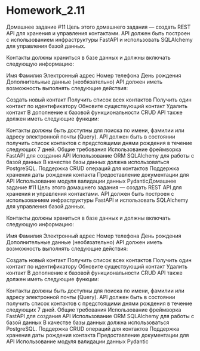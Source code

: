 # Homework_2.11
Домашнее задание #11
Цель этого домашнего задания — создать REST API для хранения и управления контактами. API должен быть построен с использованием инфраструктуры FastAPI и использовать SQLAlchemy для управления базой данных.

Контакты должны храниться в базе данных и должны включать следующую информацию:

Имя
Фамилия
Электронный адрес
Номер телефона
День рождения
Дополнительные данные (необязательно)
API должен иметь возможность выполнять следующие действия:

Создать новый контакт
Получить список всех контактов
Получить один контакт по идентификатору
Обновите существующий контакт
Удалить контакт
В дополнение к базовой функциональности CRUD API также должен иметь следующие функции:

Контакты должны быть доступны для поиска по имени, фамилии или адресу электронной почты (Query).
API должен быть в состоянии получить список контактов с предстоящими днями рождения в течение следующих 7 дней.
Общие требования
Использование фреймворка FastAPI для создания API
Использование ORM SQLAlchemy для работы с базой данных
В качестве базы данных должна использоваться PostgreSQL.
Поддержка CRUD операций для контактов
Поддержка хранения даты рождения контакта
Предоставление документации для API
Использование модуля валидации данных PydanticДомашнее задание #11
Цель этого домашнего задания — создать REST API для хранения и управления контактами. API должен быть построен с использованием инфраструктуры FastAPI и использовать SQLAlchemy для управления базой данных.

Контакты должны храниться в базе данных и должны включать следующую информацию:

Имя
Фамилия
Электронный адрес
Номер телефона
День рождения
Дополнительные данные (необязательно)
API должен иметь возможность выполнять следующие действия:

Создать новый контакт
Получить список всех контактов
Получить один контакт по идентификатору
Обновите существующий контакт
Удалить контакт
В дополнение к базовой функциональности CRUD API также должен иметь следующие функции:

Контакты должны быть доступны для поиска по имени, фамилии или адресу электронной почты (Query).
API должен быть в состоянии получить список контактов с предстоящими днями рождения в течение следующих 7 дней.
Общие требования
Использование фреймворка FastAPI для создания API
Использование ORM SQLAlchemy для работы с базой данных
В качестве базы данных должна использоваться PostgreSQL.
Поддержка CRUD операций для контактов
Поддержка хранения даты рождения контакта
Предоставление документации для API
Использование модуля валидации данных Pydantic